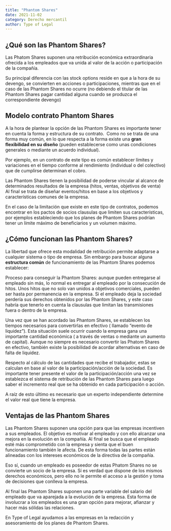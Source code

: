 ```yaml
---
title: "Phantom Shares"
date: 2021-11-02
category: Derecho mercantil
author: Type of Legal
---
```


**¿Qué son las Phantom Shares?**
--------------------------------

Las Phatom Shares suponen una retribución económica extraordinaria ofrecida a los empleados que va unida al valor de la acción o participación de la compañía.

Su principal diferencia con las stock options reside en que a la hora de su devengo, se convierten en acciones o participaciones, mientras que en el caso de las Phantom Shares no ocurre (no debiendo el titular de las Phantom Shares pagar cantidad alguna cuando se produzca el correspondiente devengo)

**Modelo contrato Phantom Shares**
----------------------------------

A la hora de plantear la opción de las Phantom Shares es importante tener en cuenta la forma y estructura de su contrato.  Como no se trata de una forma muy común, en lo que respecta a la forma existe una **gran flexibilidad en su diseño** (pueden establecerse como unas condiciones generales o mediante un acuerdo individual).

Por ejemplo, en un contrato de este tipo es común establecer límites y variaciones en el tiempo conforme al rendimiento (individual o del colectivo) que de cumplirse determinan el cobro.

Las Phantom Shares tienen la posibilidad de poderse vincular al alcance de determinados resultados de la empresa (hitos, ventas, objetivos de venta) Al final se trata de diseñar eventos/hitos en base a los objetivos y características comunes de la empresa.

En el caso de la limitación que existe en este tipo de contratos, podemos encontrar en los pactos de socios clausulas que limiten sus características, por ejemplos estableciendo que los planes de Phantom Shares podrían tener un límite máximo de beneficiarios y un volumen máximo.

**¿Cómo funcionan las Phantom Shares?**
---------------------------------------

La libertad que ofrece esta modalidad de retribución permite adaptarse a cualquier sistema o tipo de empresa. Sin embargo para buscar alguna **estructura común** de funcionamiento de las Phantom Shares podemos establecer:

Proceso para conseguir la Phantom Shares: aunque pueden entregarse al empleado sin más, lo normal es entregar al empleado por la consecución de hitos. Unos hitos que no solo van unidos a objetivos comerciales, pueden ser hasta por permanencia en la empresa. Si el empleado deja la sociedad perdería sus derechos obtenidos por las Phantom Shares, y este caso habría que tenerlo en cuenta la clausulas que limitan las transmisiones fuera o dentro de la empresa.

Una vez que se han acordado las Phantom Shares, se establecen los tiempos necesarios para convertirlas en efectivo ( llamado “evento de liquidez”). Esta situación suele ocurrir cuando la empresa gana una importante cantidad económica ( a través de ventas o mediante un aumento de capital). Aunque no siempre es necesario convertir las Phatom Shares en efectivo, también existe la posibilidad de acordar alternativas en caso de falta de liquidez.

Respecto al cálculo de las cantidades que recibe el trabajador, estas se calculan en base al valor de la participación/acción de la sociedad. Es importante tener presente el valor de la participación/acción una vez se establezca el sistema de retribución de las Phantom Shares para luego saber el incremento real que se ha obtenido en cada participación o acción.

A raíz de esto último es necesario que un experto independiente determine el valor real que tiene la empresa.

**Ventajas de las Phantom Shares**
----------------------------------

Las Phantom Shares suponen una opción para que las empresas incentiven a sus empleados. El objetivo es motivar al empleado y con ello alcanzar una mejora en la evolución en la compañía. Al final se busca que el empleado esté más comprometido con la empresa y sienta que el buen funcionamiento también le afecta. De esta forma todas las partes están alineadas con los intereses económicos de la directiva de la compañía.

Eso sí, cuando un empleado es poseedor de estas Phatom Shares no se convierte un socio de la empresa. Sí es verdad que dispone de los mismos derechos económicos, pero ello no le permite el acceso a la gestión y toma de decisiones que conlleva la empresa.

Al final las Phantom Shares suponen una parte variable del salario del empleado que va aparejada a la evolución de la empresa. Esta forma de involucrar a los empleados es una gran opción para mejorar, afianzar y hacer más sólidas las relaciones. 

En Type of Legal ayudamos a las empresas en la redacción y asesoramiento de los planes de Phantom Shares.
